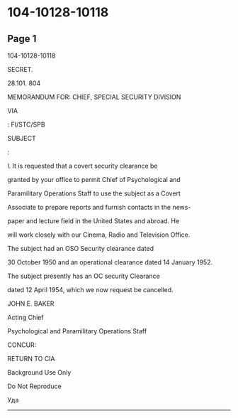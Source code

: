 # 104-10128-10118

## Page 1

104-10128-10118

SECRET.

28.101. 804

MEMORANDUM FOR: CHIEF, SPECIAL SECURITY DIVISION

VIA

: FI/STC/SPB

SUBJECT

:

l. It is requested that a covert security clearance be

granted by your office to permit Chief of Psychological and

Paramilitary Operations Staff to use the subject as a Covert

Associate to prepare reports and furnish contacts in the news-

paper and lecture field in the United States and abroad. He

will work closely with our Cinema, Radio and Television Office.

The subject had an OSO Security clearance dated

30 October 1950 and an operational clearance dated 14 January 1952.

The subject presently has an OC security Clearance

dated 12 April 1954, which we now request be cancelled.

JOHN E. BAKER

Acting Chief

Psychological and Paramilitary Operations Staff

CONCUR:

RETURN TO CIA

Background Use Only

Do Not Reproduce

Уда

---

